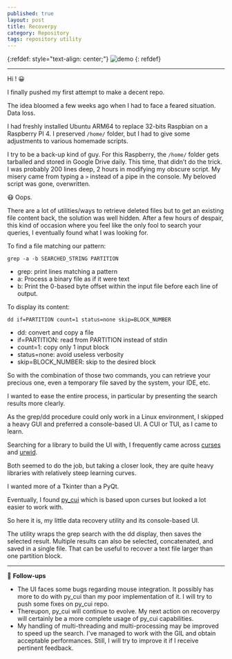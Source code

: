 ```yaml
---
published: true
layout: post
title: Recoverpy
category: Repository
tags: repository utility
---
```


{:refdef: style="text-align: center;"}
![demo](https://raw.githubusercontent.com/PabloLec/recoverpy/main/docs/assets/demo.gif)
{: refdef}

<!--more-->
<hr>

Hi ! :grinning:

I finally pushed my first attempt to make a decent repo.

The idea bloomed a few weeks ago when I had to face a feared situation. Data loss.

I had freshly installed Ubuntu ARM64 to replace 32-bits Raspbian on a Raspberry PI 4. I preserved `/home/` folder, but I had to give some adjustments to various homemade scripts.

I try to be a back-up kind of guy. For this Raspberry, the `/home/` folder gets tarballed and stored in Google Drive daily. This time, that didn’t do the trick. I was probably 200 lines deep, 2 hours in modifying my obscure script. My misery came from typing a `>` instead of a pipe in the console. My beloved script was gone, overwritten.

:mask: Oops.

There are a lot of utilities/ways to retrieve deleted files but to get an existing file content back, the solution was well hidden.
After a few hours of despair, this kind of occasion where you feel like the only fool to search your queries, I eventually found what I was looking for.



To find a file matching our pattern:

	grep -a -b SEARCHED_STRING PARTITION

- grep: print lines matching a pattern
- a: Process a binary file as if it were text
- b: Print the 0-based byte offset within the input file before each line of output.



To display its content:

	dd if=PARTITION count=1 status=none skip=BLOCK_NUMBER

- dd: convert and copy a file
- if=PARTITION: read from PARTITION instead of stdin
- count=1: copy only 1 input block
- status=none: avoid useless verbosity
- skip=BLOCK_NUMBER: skip to the desired block

So with the combination of those two commands, you can retrieve your precious one, even a temporary file saved by the system, your IDE, etc.

I wanted to ease the entire process, in particular by presenting the search results more clearly.

As the grep/dd procedure could only work in a Linux environment, I skipped a heavy GUI and preferred a console-based UI. A CUI or TUI, as I came to learn.

Searching for a library to build the UI with, I frequently came across [curses](https://docs.python.org/3/howto/curses.html) and [urwid](https://github.com/urwid/urwid).

Both seemed to do the job, but taking a closer look, they are quite heavy libraries with relatively steep learning curves.

I wanted more of a Tkinter than a PyQt.

Eventually, I found [py_cui](https://github.com/jwlodek/py_cui) which is based upon curses but looked a lot easier to work with.

So here it is, my little data recovery utility and its console-based UI.

The utility wraps the grep search with the dd display, then saves the selected result.
Multiple results can also be selected, concatenated, and saved in a single file. That can be useful to 
recover a text file larger than one partition block.

<hr>

:thought_balloon: **Follow-ups**

- The UI faces some bugs regarding mouse integration. It possibly has more to do with py_cui than my poor implementation of it. I will try to push some fixes on py_cui repo.
- Thereupon, py_cui will continue to evolve. My next action on recoverpy will certainly be a more complete usage of py_cui capabilities.
- My handling of multi-threading and multi-processing may be improved to speed up the search. I've managed to work with the GIL and obtain acceptable performances. Still, I will try to improve it if I receive pertinent feedback.
